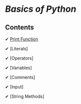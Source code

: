 _Basics of Python_
=

## Contents  


✔ [Print Function](https://github.com/priyaskumar/Python3-Tutorial/tree/main/1.%20Basics/1.%20Print%20function#function)

✔ [Literals]

✔ [Operators]

✔ [Variables]

✔ [Comments]

✔ [Input]

✔ [String Methods]
